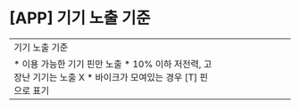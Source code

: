 # [APP] 기기 노출 기준

|  |  |  |  |  |  |  |  |  |
| --- | --- | --- | --- | --- | --- | --- | --- | --- |
| 기기 노출 기준 | | | | | | | | |
| * 이용 가능한 기기 핀만 노출 * 10% 이하 저전력, 고장난 기기는 노출 X * 바이크가 모여있는 경우 [T] 핀으로 표기 | | | | | | | | |